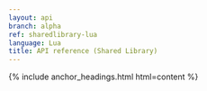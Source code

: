 ```yaml
---
layout: api
branch: alpha
ref: sharedlibrary-lua
language: Lua
title: API reference (Shared Library)
---
```

{% include anchor_headings.html html=content %}